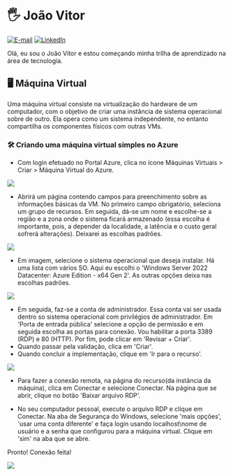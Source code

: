# 🖐️ João Vitor
[![E-mail](https://img.shields.io/badge/-Email-000?style=for-the-badge&logo=microsoft-outlook&logoColor=2BFD05)](mailto:joaovitorbbs1@gmail.com)
[![LinkedIn](https://img.shields.io/badge/-LinkedIn-000?style=for-the-badge&logo=linkedin&logoColor=2BFD05)](https://www.linkedin.com/in/joaovitorbbs/)

Olá, eu sou o João Vitor e estou começando minha trilha de aprendizado na área de tecnologia.


## 🖥️ Máquina Virtual

Uma máquina virtual consiste na virtualização do hardware de um computador, com o objetivo de criar uma instância de sistema operacional sobre de outro. Ela opera como um sistema independente, no entanto compartilha os componentes físicos com outras VMs.

### 🛠️ Criando uma máquina virtual simples no Azure

- Com login efetuado no Portal Azure, clica no ícone Máquinas Virtuais > Criar > Máquina Virtual do Azure.

![](https://i.ibb.co/mrcFmnNY/Captura-de-Tela-96.png)

- Abrirá um página contendo campos para preenchimento sobre as informações básicas da VM. No primeiro campo obrigatório, seleciona um grupo de recursos. Em seguida, dá-se um nome e escolhe-se a região e a zona onde o sistema ficará armazenado (essa escolha é importante, pois, a depender da localidade, a latência e o custo geral sofrerá alterações). Deixarei as escolhas padrões.

![](https://i.ibb.co/QjH9vhbd/Captura-de-Tela-97.png)

- Em imagem, selecione o sistema operacional que deseja instalar. Há uma lista com vários SO. Aqui eu escolhi o 'Windows Server 2022 Datacenter: Azure Edition - x64 Gen 2'. As outras opções deixa nas escolhas padrões.

![](https://i.ibb.co/gLmY5DyP/Captura-de-Tela-99.png)

- Em seguida, faz-se a conta de administrador. Essa conta vai ser usada dentro so sistema operacional com privilégios de administrador. Em 'Porta de entrada pública' selecione a opção de permissão e em seguida escolha as portas para conexão. Vou habilitar a porta 3389 (RDP) e 80 (HTTP). Por fim, pode clicar em 'Revisar + Criar'.
- Quando passar pela validação, clica em 'Criar'.
- Quando concluir a implementação, clique em 'Ir para o recurso'.

![](https://i.ibb.co/DDYJ55T2/Captura-de-Tela-101.png)

- Para fazer a conexão remota, na página do recurso(da instância da máquina), clica em Conectar e selecione Conectar. Na página que se abrir, clique no botão 'Baixar arquivo RDP'.

- No seu computador pessoal, execute o arquivo RDP e clique em Conectar. Na aba de Segurança do Windows, selecione 'mais opções', 'usar uma conta diferente' e faça login usando localhost\nome de usuário e a senha que configurou para a máquina virtual. Clique em 'sim' na aba que se abre.

Pronto! Conexão feita!

![](https://i.ibb.co/XrQDJT6w/Captura-de-Tela-103.png)
